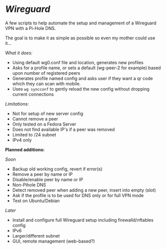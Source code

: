 # ***Wireguard***

A few scripts to help automate the setup and management of a Wireguard VPN with a Pi-Hole DNS.

The goal is to make it as simple as possible so even my mother could use it...

*What it does:*
- Using default wg0.conf file and location, generates new profiles
- Asks for a profile name, or sets a default (wg-peer-2 for example) based upon number of registered peers
- Generates profile named config and asks user if they want a qr code which they can scan with mobile.
- Uses ```wg syncconf``` to gently reload the new config without dropping current connections

*Limitations:*
- Not for setup of new server config
- Cannot remove a peer
- Only tested on a Fedora Server
- Does not find available IP's if a peer was removed
- Limited to /24 subnet
- IPv4 only

**Planned additions:**

*Soon*
- Backup old working config, revert if error(s)
- Remove a peer by name or IP
- Disable/enable peer by name or IP
- Non-Pihole DNS
- Detect removed peer when adding a new peer, insert into empty (slot)
- Ask if the profile is to be used for DNS only or for full VPN mode
- Test on Ubuntu/Debian

*Later*
- Install and configure full Wireguard setup including firewalld/nftables config
- IPv6
- Larger/different subnet
- GUI, remote management (web-based?)
